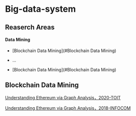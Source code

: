 # Big-data-system
## Reaserch Areas
#### Data Mining
* [Blockchain Data Mining](#Blockchain Data Mining)

* ...
 - [Blockchain Data Mining](#Blockchain Data Mining)

## Blockchain Data Mining
[Understanding Ethereum via Graph Analysis，2020-TOIT](https://dl.acm.org/doi/pdf/10.1145/3381036)

[Understanding Ethereum via Graph Analysis，2018-INFOCOM](https://www4.comp.polyu.edu.hk/~csxluo/EthereumGraphAnalysis.pdf)
 
